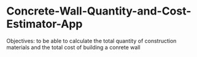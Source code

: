 # Concrete-Wall-Quantity-and-Cost-Estimator-App
Objectives: to be able to calculate the total quantity of construction materials and the total cost of building a conrete wall
